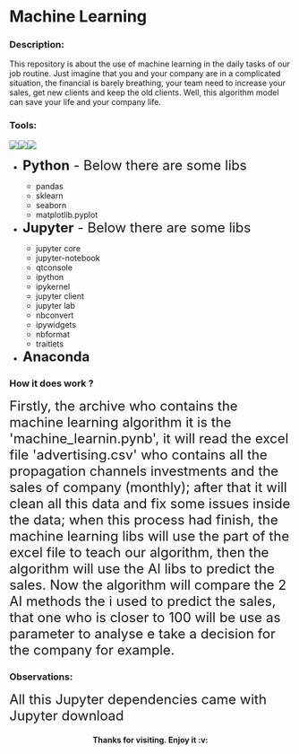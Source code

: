 <h1>Machine Learning</h1>


<h3>Description:</h3>

<p>This repository is about the use of machine learning in the daily tasks of our job routine. Just imagine that you and your company are in a complicated situation, the financial is barely breathing, your team need to increase your sales, get new clients and keep the old clients. Well, this algorithm model can save your life and your company life.</p>


<h3>Tools:</h3><img src="https://img.shields.io/badge/Python-black?style=for-the-badge&logo=python&logoColor=white"/><img src="https://img.shields.io/badge/jupyter-black?style=for-the-badge&logo=jupyter&logoColor=white"/><img src="https://img.shields.io/badge/anaconda-black?style=for-the-badge&logo=anaconda&logoColor=white"/>

<ul type=disc>	
	<li><span style="font-size: 18pt;"> <b>Python</b> - Below there are some libs</span>
	</li>
		<ul>
			<li>pandas</li>
			<li>sklearn</li>
			<li>seaborn</li>
			<li>matplotlib.pyplot</li>
		</ul>
	<li><span style="font-size: 18pt;"><b>Jupyter</b> - Below there are some libs</span>		
	</li>
		<ul>
			<li>jupyter core</li>
			<li>jupyter-notebook</li>
			<li>qtconsole</li>
			<li>ipython</li>
			<li>ipykernel</li>
			<li>jupyter client</li>
			<li>jupyter lab</li>
			<li>nbconvert</li>
			<li>ipywidgets</li>
			<li>nbformat</li>
			<li>traitlets</li>
		</ul>
	<li><span style="font-size: 18pt;"><b>Anaconda</b></span>
	</li>
</ul>

<h3>How it does work ?</h3>
<p>
	<span style="font-size:18pt;">
		Firstly, the archive who contains the machine learning algorithm it is the 'machine_learnin.pynb', it will read the excel file 'advertising.csv' who contains all the propagation channels investments and the sales of company (monthly); after that it will clean all this data and fix some issues inside the data; when this process had finish, the machine learning libs will use the part of the excel file to teach our algorithm, then the algorithm will use the AI libs to predict the sales. Now the algorithm will compare the 2 AI methods the i used to predict the sales, that one who is closer to 100 will be use as parameter to analyse e take a decision for the company for example.
	</span>
</p>


<h3>Observations: </h3><p><span style="font-size: 18pt;">All this Jupyter dependencies came with Jupyter download</span></p>

<h4 align="center">Thanks for visiting. Enjoy it :v:</h4>
